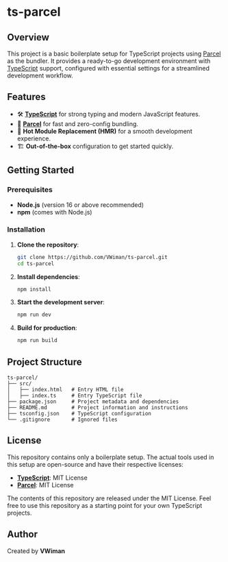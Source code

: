 # ts-parcel

## Overview

This project is a basic boilerplate setup for TypeScript projects using [Parcel](https://parceljs.org/) as the bundler. It provides a ready-to-go development environment with [TypeScript](https://www.typescriptlang.org/) support, configured with essential settings for a streamlined development workflow.

## Features

- 🛠️ **[TypeScript](https://www.typescriptlang.org/)** for strong typing and modern JavaScript features.
- 🚀 **[Parcel](https://parceljs.org/)** for fast and zero-config bundling.
- 🔄 **Hot Module Replacement (HMR)** for a smooth development experience.
- 🏗️ **Out-of-the-box** configuration to get started quickly.

## Getting Started

### Prerequisites

- **Node.js** (version 16 or above recommended)
- **npm** (comes with Node.js)

### Installation

1. **Clone the repository**:

   ```bash
   git clone https://github.com/VWiman/ts-parcel.git
   cd ts-parcel
   ```

2. **Install dependencies**:

   ```bash
   npm install
   ```

3. **Start the development server**:

   ```bash
   npm run dev
   ```

4. **Build for production**:

   ```bash
   npm run build
   ```

## Project Structure

```plaintext
ts-parcel/
├── src/
│   ├── index.html   # Entry HTML file
│   ├── index.ts     # Entry TypeScript file
├── package.json     # Project metadata and dependencies
├── README.md        # Project information and instructions
├── tsconfig.json    # TypeScript configuration
└── .gitignore       # Ignored files
```

## License

This repository contains only a boilerplate setup. The actual tools used in this setup are open-source and have their respective licenses:

- **[TypeScript](https://www.typescriptlang.org/)**: MIT License
- **[Parcel](https://parceljs.org/)**: MIT License

The contents of this repository are released under the MIT License. Feel free to use this repository as a starting point for your own TypeScript projects.

## Author

Created by **VWiman**
